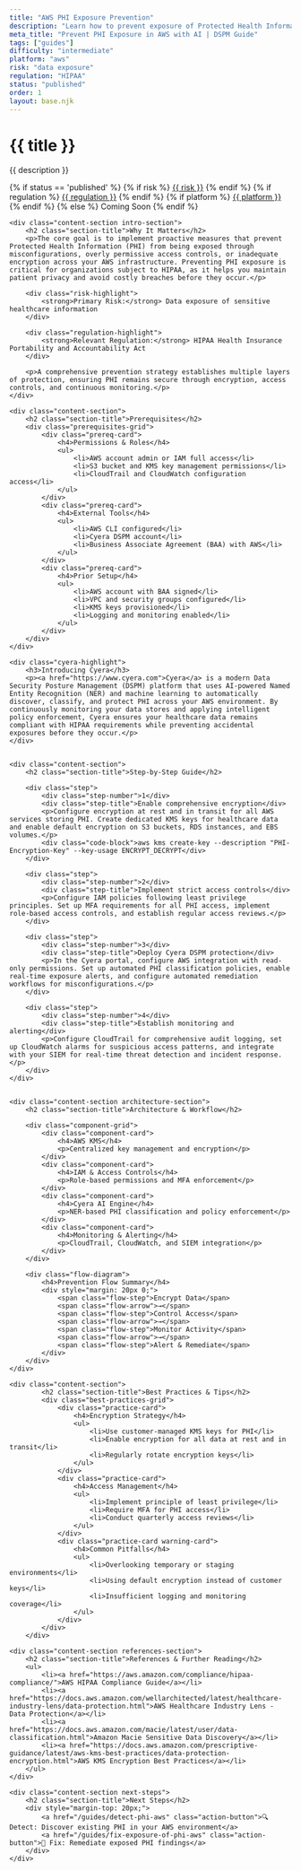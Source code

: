```yaml
---
title: "AWS PHI Exposure Prevention"
description: "Learn how to prevent exposure of Protected Health Information (PHI) in AWS environments. Follow step-by-step guidance for HIPAA compliance."
meta_title: "Prevent PHI Exposure in AWS with AI | DSPM Guide"
tags: ["guides"]
difficulty: "intermediate"
platform: "aws"
risk: "data exposure"
regulation: "HIPAA"
status: "published"
order: 1
layout: base.njk
---
```


<div class="container">
    <div class="header">
        <h1>{{ title }}</h1>
        <p>{{ description }}</p>
        <div class="guide-tags-container">
			<div class="guide-tags-wrapper">
		    {% if status == 'published' %}
		        {% if risk %}
		        <a href="/risk/{{ risk | downcase | replace: ' ', '-' }}/" class="guide-tag risk">{{ risk }}</a>
		        {% endif %}
		        {% if regulation %}
		        <a href="/regulation/{{ regulation | downcase | replace: ' ', '-' }}/" class="guide-tag regulation">{{ regulation }}</a>
		        {% endif %}
		        {% if platform %}
		        <a href="/platforms/{{ platform | downcase | replace: ' ', '-' }}/" class="guide-tag platform">{{ platform }}</a>
		        {% endif %}
		    {% else %}
		        <span class="guide-tag coming-soon">Coming Soon</span>
		    {% endif %}
		</div>
		</div>
    </div>

    <div class="content-section intro-section">
        <h2 class="section-title">Why It Matters</h2>
        <p>The core goal is to implement proactive measures that prevent Protected Health Information (PHI) from being exposed through misconfigurations, overly permissive access controls, or inadequate encryption across your AWS infrastructure. Preventing PHI exposure is critical for organizations subject to HIPAA, as it helps you maintain patient privacy and avoid costly breaches before they occur.</p>
        
        <div class="risk-highlight">
            <strong>Primary Risk:</strong> Data exposure of sensitive healthcare information
        </div>
        
        <div class="regulation-highlight">
            <strong>Relevant Regulation:</strong> HIPAA Health Insurance Portability and Accountability Act
        </div>
        
        <p>A comprehensive prevention strategy establishes multiple layers of protection, ensuring PHI remains secure through encryption, access controls, and continuous monitoring.</p>
    </div>

    <div class="content-section">
        <h2 class="section-title">Prerequisites</h2>
        <div class="prerequisites-grid">
            <div class="prereq-card">
                <h4>Permissions & Roles</h4>
                <ul>
                    <li>AWS account admin or IAM full access</li>
                    <li>S3 bucket and KMS key management permissions</li>
                    <li>CloudTrail and CloudWatch configuration access</li>
                </ul>
            </div>
            <div class="prereq-card">
                <h4>External Tools</h4>
                <ul>
                    <li>AWS CLI configured</li>
                    <li>Cyera DSPM account</li>
                    <li>Business Associate Agreement (BAA) with AWS</li>
                </ul>
            </div>
            <div class="prereq-card">
                <h4>Prior Setup</h4>
                <ul>
                    <li>AWS account with BAA signed</li>
                    <li>VPC and security groups configured</li>
                    <li>KMS keys provisioned</li>
                    <li>Logging and monitoring enabled</li>
                </ul>
            </div>
        </div>
    </div>
	
    <div class="cyera-highlight">
        <h3>Introducing Cyera</h3>
        <p><a href="https://www.cyera.com">Cyera</a> is a modern Data Security Posture Management (DSPM) platform that uses AI-powered Named Entity Recognition (NER) and machine learning to automatically discover, classify, and protect PHI across your AWS environment. By continuously monitoring your data stores and applying intelligent policy enforcement, Cyera ensures your healthcare data remains compliant with HIPAA requirements while preventing accidental exposures before they occur.</p>
    </div>
	

    <div class="content-section">
        <h2 class="section-title">Step-by-Step Guide</h2>
        
        <div class="step">
            <div class="step-number">1</div>
            <div class="step-title">Enable comprehensive encryption</div>
            <p>Configure encryption at rest and in transit for all AWS services storing PHI. Create dedicated KMS keys for healthcare data and enable default encryption on S3 buckets, RDS instances, and EBS volumes.</p>
            <div class="code-block">aws kms create-key --description "PHI-Encryption-Key" --key-usage ENCRYPT_DECRYPT</div>
        </div>

        <div class="step">
            <div class="step-number">2</div>
            <div class="step-title">Implement strict access controls</div>
            <p>Configure IAM policies following least privilege principles. Set up MFA requirements for all PHI access, implement role-based access controls, and establish regular access reviews.</p>
        </div>

        <div class="step">
            <div class="step-number">3</div>
            <div class="step-title">Deploy Cyera DSPM protection</div>
            <p>In the Cyera portal, configure AWS integration with read-only permissions. Set up automated PHI classification policies, enable real-time exposure alerts, and configure automated remediation workflows for misconfigurations.</p>
        </div>

        <div class="step">
            <div class="step-number">4</div>
            <div class="step-title">Establish monitoring and alerting</div>
            <p>Configure CloudTrail for comprehensive audit logging, set up CloudWatch alarms for suspicious access patterns, and integrate with your SIEM for real-time threat detection and incident response.</p>
        </div>
    </div>


    <div class="content-section architecture-section">
        <h2 class="section-title">Architecture & Workflow</h2>
        
        <div class="component-grid">
            <div class="component-card">
                <h4>AWS KMS</h4>
                <p>Centralized key management and encryption</p>
            </div>
            <div class="component-card">
                <h4>IAM & Access Controls</h4>
                <p>Role-based permissions and MFA enforcement</p>
            </div>
            <div class="component-card">
                <h4>Cyera AI Engine</h4>
                <p>NER-based PHI classification and policy enforcement</p>
            </div>
            <div class="component-card">
                <h4>Monitoring & Alerting</h4>
                <p>CloudTrail, CloudWatch, and SIEM integration</p>
            </div>
        </div>

        <div class="flow-diagram">
            <h4>Prevention Flow Summary</h4>
            <div style="margin: 20px 0;">
                <span class="flow-step">Encrypt Data</span>
                <span class="flow-arrow">→</span>
                <span class="flow-step">Control Access</span>
                <span class="flow-arrow">→</span>
                <span class="flow-step">Monitor Activity</span>
                <span class="flow-arrow">→</span>
                <span class="flow-step">Alert & Remediate</span>
            </div>
        </div>
    </div>

	<div class="content-section">
	        <h2 class="section-title">Best Practices & Tips</h2>
	        <div class="best-practices-grid">
	            <div class="practice-card">
	                <h4>Encryption Strategy</h4>
	                <ul>
	                    <li>Use customer-managed KMS keys for PHI</li>
	                    <li>Enable encryption for all data at rest and in transit</li>
	                    <li>Regularly rotate encryption keys</li>
	                </ul>
	            </div>
	            <div class="practice-card">
	                <h4>Access Management</h4>
	                <ul>
	                    <li>Implement principle of least privilege</li>
	                    <li>Require MFA for PHI access</li>
	                    <li>Conduct quarterly access reviews</li>
	                </ul>
	            </div>
	            <div class="practice-card warning-card">
	                <h4>Common Pitfalls</h4>
	                <ul>
	                    <li>Overlooking temporary or staging environments</li>
	                    <li>Using default encryption instead of customer keys</li>
	                    <li>Insufficient logging and monitoring coverage</li>
	                </ul>
	            </div>
	        </div>
	    </div>

    <div class="content-section references-section">
        <h2 class="section-title">References & Further Reading</h2>
        <ul>
            <li><a href="https://aws.amazon.com/compliance/hipaa-compliance/">AWS HIPAA Compliance Guide</a></li>
            <li><a href="https://docs.aws.amazon.com/wellarchitected/latest/healthcare-industry-lens/data-protection.html">AWS Healthcare Industry Lens - Data Protection</a></li>
            <li><a href="https://docs.aws.amazon.com/macie/latest/user/data-classification.html">Amazon Macie Sensitive Data Discovery</a></li>
            <li><a href="https://docs.aws.amazon.com/prescriptive-guidance/latest/aws-kms-best-practices/data-protection-encryption.html">AWS KMS Encryption Best Practices</a></li>
        </ul>
    </div>

    <div class="content-section next-steps">
        <h2 class="section-title">Next Steps</h2>
        <div style="margin-top: 20px;">
            <a href="/guides/detect-phi-aws" class="action-button">🔍 Detect: Discover existing PHI in your AWS environment</a>
            <a href="/guides/fix-exposure-of-phi-aws" class="action-button">🔧 Fix: Remediate exposed PHI findings</a>
        </div>
    </div>
</div>